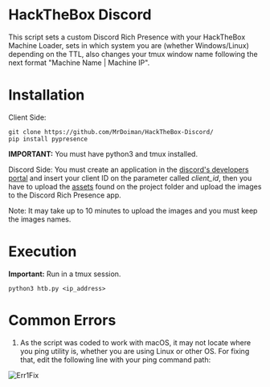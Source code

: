 # HackTheBox Discord
This script sets a custom Discord Rich Presence with your HackTheBox Machine Loader, sets in which system you are (whether Windows/Linux) depending on the TTL, also changes your tmux window name following the next format "Machine Name | Machine IP".

# Installation

Client Side:
```
git clone https://github.com/MrDoiman/HackTheBox-Discord/
pip install pypresence
```
**IMPORTANT:** You must have python3 and tmux installed.

Discord Side:
You must create an application in the [discord's developers portal](https://discord.com/developers/applications) and insert your client ID on the parameter called *client_id*, then you have to upload the [assets](assets/) found on the project folder and upload the images to the Discord Rich Presence app. 

Note: It may take up to 10 minutes to upload the images and you must keep the images names.

# Execution
**Important:** Run in a tmux session.

```
python3 htb.py <ip_address>
```

# Common Errors

1. As the script was coded to work with macOS, it may not locate where you ping utility is, whether you are using Linux or other OS. For fixing that, edit the following line with your ping command path:

![Err1Fix](https://cdn.discordapp.com/attachments/902618257159233596/958644066793426964/errfix1.png)
